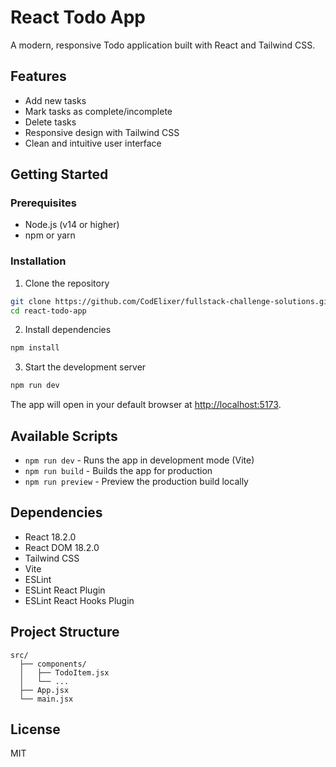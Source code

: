 # React Todo App

A modern, responsive Todo application built with React and Tailwind CSS.

## Features

- Add new tasks
- Mark tasks as complete/incomplete
- Delete tasks
- Responsive design with Tailwind CSS
- Clean and intuitive user interface

## Getting Started

### Prerequisites

- Node.js (v14 or higher)
- npm or yarn

### Installation

1. Clone the repository
```bash
git clone https://github.com/CodElixer/fullstack-challenge-solutions.git
cd react-todo-app
```

2. Install dependencies
```bash
npm install
```

3. Start the development server
```bash
npm run dev
```

The app will open in your default browser at [http://localhost:5173](http://localhost:5173).

## Available Scripts

- `npm run dev` - Runs the app in development mode (Vite)
- `npm run build` - Builds the app for production
- `npm run preview` - Preview the production build locally

## Dependencies

- React 18.2.0
- React DOM 18.2.0
- Tailwind CSS
- Vite
- ESLint
- ESLint React Plugin
- ESLint React Hooks Plugin

## Project Structure

```
src/
  ├── components/
  │   ├── TodoItem.jsx
  │   └── ...
  ├── App.jsx
  └── main.jsx
```

## License

MIT
